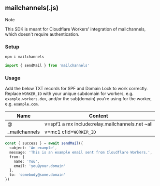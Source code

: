 ## mailchannels(.js)

> [!NOTE]  
> This SDK is meant for Cloudflare Workers' integration of mailchannels, which doesn't require authentication.

### Setup

```bash
npm i mailchannels
```

```ts
import { sendMail } from 'mailchannels'
```

### Usage

Add the below TXT records for SPF and Domain Lock to work correctly. Replace `WORKER_ID` with your unique subdomain for workers, e.g. `example.workers.dev`, and/or the sub(domain) you're using for the worker, e.g. `example.com`.

| Name | Content |
| --- | --- |
| @ | v=spf1 a mx include:relay.mailchannels.net ~all |
| _mailchannels | v=mc1 cfid=`WORKER_ID` |

```ts
const { success } = await sendMail({
  subject: 'An example',
  message: 'This is an example email sent from Cloudflare Workers.',
  from: {
    name: 'You',
    email: 'you@your.domain'
  },
  to: 'somebody@some.domain'
})
```
